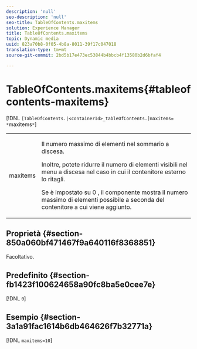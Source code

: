 ```yaml
---
description: 'null'
seo-description: 'null'
seo-title: TableOfContents.maxitems
solution: Experience Manager
title: TableOfContents.maxitems
topic: Dynamic media
uuid: 823a70b8-0f05-4b8a-8011-39f17c047018
translation-type: tm+mt
source-git-commit: 2bd5b17e473ec53844b4bbcb4f13580b2d6bfaf4

---
```



# TableOfContents.maxitems{#tableofcontents-maxitems}

[!DNL `[TableOfContents.|<containerId>_tableOfContents.]maxitems= *`maxitems`*`]

<table id="table_F9BC656721B04870AC628ACBC47E7200"> 
 <tbody> 
  <tr> 
   <td> <p> <span class="codeph"><span class="varname"> maxitems</span></span> </p> </td> 
   <td> <p>Il numero massimo di elementi nel sommario a discesa. </p> <p>Inoltre, potete ridurre il numero di elementi visibili nel menu a discesa nel caso in cui il contenitore esterno lo ritagli. </p> <p>Se è impostato su <span class="codeph"> 0</span> , il componente mostra il numero massimo di elementi possibile a seconda del contenitore a cui viene aggiunto. </p> </td> 
  </tr> 
 </tbody> 
</table>

## Proprietà {#section-850a060bf471467f9a640116f8368851}

Facoltativo.

## Predefinito {#section-fb1423f100624658a90fc8ba5e0cee7e}

[!DNL `0`]

## Esempio {#section-3a1a91fac1614b6db464626f7b32771a}

[!DNL `maxitems=10`]
